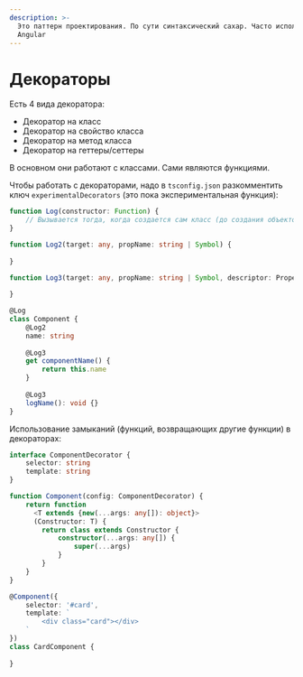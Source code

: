 ```yaml
---
description: >-
  Это паттерн проектирования. По сути синтаксический сахар. Часто используется в
  Angular
---
```


# Декораторы

Есть 4 вида декоратора:

* Декоратор на класс
* Декоратор на свойство класса
* Декоратор на метод класса
* Декоратор на геттеры/сеттеры

В основном они работают с классами. Сами являются функциями.

Чтобы работать с декораторами, надо в `tsconfig.json` разкомментить ключ `experimentalDecorators` (это пока экспериментальная функция):

```typescript
function Log(constructor: Function) {
    // Вызывается тогда, когда создается сам класс (до создания объектов)
}

function Log2(target: any, propName: string | Symbol) {
    
}

function Log3(target: any, propName: string | Symbol, descriptor: PropertyDescriptor) {
    
}

@Log
class Component {
    @Log2
    name: string
    
    @Log3
    get componentName() {
        return this.name
    }
    
    @Log3
    logName(): void {}
}
```

Использование замыканий (функций, возвращающих другие функции) в декораторах:

```typescript
interface ComponentDecorator {
    selector: string
    template: string
}

function Component(config: ComponentDecorator) {
    return function
      <T extends {new(...args: any[]): object}>
      (Constructor: T) {
        return class extends Constructor {
            constructor(...args: any[]) {
                super(...args)
            }
        }
    }
}

@Component({
    selector: '#card',
    template: `
        <div class="card"></div>
    `
})
class CardComponent {
    
}
```
